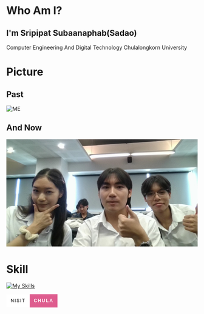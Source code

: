 # Who Am I?
## I'm Sripipat Subaanaphab(Sadao)

Computer Engineering And Digital Technology
Chulalongkorn University

# Picture

## Past

![ME](https://scontent.fbkk5-5.fna.fbcdn.net/v/t1.6435-9/135201879_701924880714310_644836694794019063_n.jpg?stp=dst-jpg_p180x540&_nc_cat=104&ccb=1-7&_nc_sid=7b2446&_nc_eui2=AeHfbcgT3XcqvcM1kQv1iCaZ1EIV9mQuzuHUQhX2ZC7O4RFKujZUx4yQppvMxYuQuLtP4CQarn78EmXu92g1WdQR&_nc_ohc=dF6JqDPJCXUQ7kNvgG9vsnN&_nc_ht=scontent.fbkk5-5.fna&oh=00_AYCseqJEKJCvj_ReIPErTBD097bBzgSYBM1IxBXVzdFeWw&oe=66EFB28D)

## And Now

![ME](https://github.com/Smetego/image/blob/main/WIN_20240823_14_25_23_Pro.jpg)

# Skill

[![My Skills](https://skillicons.dev/icons?i=arduino,blender,c,cpp,gitlab)](https://skillicons.dev)

<svg xmlns="http://www.w3.org/2000/svg" width="134.66667556762695" height="35" viewBox="0 0 134.66667556762695 35"><rect width="61.66667175292969" height="35" fill="#ffffff"/><rect x="61.66667175292969" width="73.00000381469727" height="35" fill="#de5c8e"/><text x="30.833335876464844" y="21.5" font-size="12" font-family="'Roboto', sans-serif" fill="#000000" text-anchor="middle" letter-spacing="2">NISIT</text><text x="98.16667366027832" y="21.5" font-size="12" font-family="'Montserrat', sans-serif" fill="#ffffff" text-anchor="middle" font-weight="900" letter-spacing="2">CHULA</text></svg>
